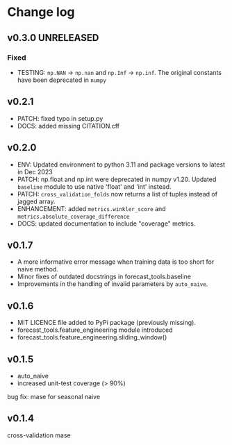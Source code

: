 # Change log

## v0.3.0 UNRELEASED

### Fixed

* TESTING: `np.NAN` -> `np.nan` and `np.Inf` -> `np.inf`. The original constants have been deprecated in `numpy`
## v0.2.1
* PATCH: fixed typo in setup.py
* DOCS: added missing CITATION.cff

## v0.2.0
* ENV: Updated environment to python 3.11 and package versions to latest in Dec 2023
* PATCH: np.float and np.int were deprecated in numpy v1.20.  Updated `baseline` module to use native 'float' and 'int' instead.
* PATCH: `cross_validation_folds` now returns a list of tuples instead of jagged array.
* ENHANCEMENT: added `metrics.winkler_score` and `metrics.absolute_coverage_difference` 
* DOCS: updated documentation to include "coverage" metrics.

## v0.1.7
* A more informative error message when training data is too short for naive method.
* Minor fixes of outdated docstrings in forecast_tools.baseline
* Improvements in the handling of invalid parameters by `auto_naive`.

## v0.1.6
* MIT LICENCE file added to PyPi package (previously missing).
* forecast_tools.feature_engineering module introduced
* forecast_tools.feature_engineering.sliding_window()

## v0.1.5

* auto_naive
* increased unit-test coverage (> 90%)

bug fix: mase for seasonal naive

## v0.1.4

cross-validation
mase





